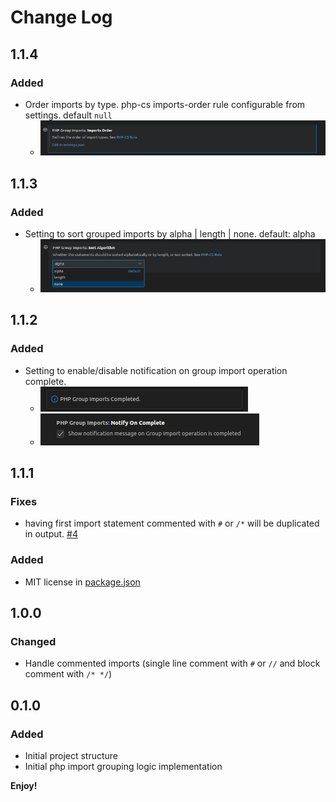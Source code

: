 # Change Log

## 1.1.4

### Added
  - Order imports by type. php-cs imports-order rule configurable from settings. default `null`
    - ![Import Order by type](images/changelog/v1.1.4-added-1.png)

## 1.1.3

### Added
  - Setting to sort grouped imports by alpha | length | none. default: alpha
    - ![Sort Algorithm](images/changelog/v1.1.3-added-1.png)

## 1.1.2

### Added
  - Setting to enable/disable notification on group import operation complete.
    - ![notification image](images/changelog/v1.1.2-added-1.png)
    - ![notification setting image](images/changelog/v1.1.2-added-2.png)


## 1.1.1

### Fixes
  - having first import statement commented with `#` or `/*` will be duplicated in output. [#4](https://github.com/mrazinshaikh/php-group-imports-extension/issues/4)

### Added
  - MIT license in [package.json](package.json#L7,15)


## 1.0.0

### Changed
- Handle commented imports (single line comment with `#` or `//` and block comment with `/* */`)


## 0.1.0

### Added
  - Initial project structure
  - Initial php import grouping logic implementation

**Enjoy!**